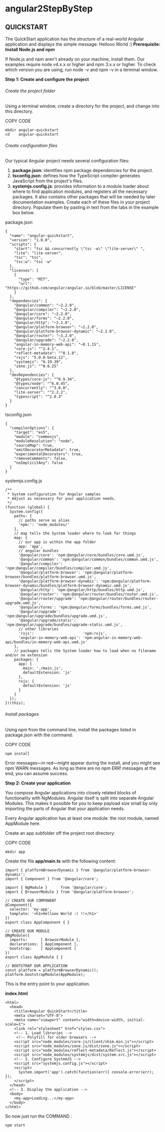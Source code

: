 # angular2StepByStep
## QUICKSTART
The QuickStart application has the structure of a real-world Angular application and displays the simple message: Hellooo World :)
**Prerequisite: Install Node.js and npm**

If Node.js and npm aren't already on your machine, install them. Our examples require node v4.x.x or higher and npm 3.x.x or higher. To check which version you are using, run node -v and npm -v in a terminal window.

**Step 1: Create and configure the project**

###### Create the project folder
Using a terminal window, create a directory for the project, and change into this directory.

COPY CODE
```
mkdir angular-quickstart
cd    angular-quickstart
```

###### Create configuration files
Our typical Angular project needs several configuration files:

1. **package.json**: identifies npm package dependencies for the project.
2. **tsconfig.json**: defines how the TypeScript compiler generates JavaScript from the project's files.
3. **systemjs.config.js**: provides information to a module loader about where to find application modules, and registers all the necessary packages. It also contains other packages that will be needed by later documentation examples.
Create each of these files in your project directory. Populate them by pasting in text from the tabs in the example box below.

package.json
```
{
  "name": "angular-quickstart",
  "version": "1.0.0",
  "scripts": {
    "start": "tsc && concurrently \"tsc -w\" \"lite-server\" ",
    "lite": "lite-server",
    "tsc": "tsc",
    "tsc:w": "tsc -w"
  },
  "licenses": [
    {
      "type": "MIT",
      "url": "https://github.com/angular/angular.io/blob/master/LICENSE"
    }
  ],
  "dependencies": {
    "@angular/common": "~2.2.0",
    "@angular/compiler": "~2.2.0",
    "@angular/core": "~2.2.0",
    "@angular/forms": "~2.2.0",
    "@angular/http": "~2.2.0",
    "@angular/platform-browser": "~2.2.0",
    "@angular/platform-browser-dynamic": "~2.2.0",
    "@angular/router": "~3.2.0",
    "@angular/upgrade": "~2.2.0",
    "angular-in-memory-web-api": "~0.1.15",
    "core-js": "^2.4.1",
    "reflect-metadata": "^0.1.8",
    "rxjs": "5.0.0-beta.12",
    "systemjs": "0.19.39",
    "zone.js": "^0.6.25"
  },
  "devDependencies": {
    "@types/core-js": "^0.9.34",
    "@types/node": "^6.0.45",
    "concurrently": "^3.0.0",
    "lite-server": "^2.2.2",
    "typescript": "^2.0.3"
  }
}
```

tsconfig.json
```
{
  "compilerOptions": {
    "target": "es5",
    "module": "commonjs",
    "moduleResolution": "node",
    "sourceMap": true,
    "emitDecoratorMetadata": true,
    "experimentalDecorators": true,
    "removeComments": false,
    "noImplicitAny": false
  }
}
```

systemjs.config.js
```
/**
 * System configuration for Angular samples
 * Adjust as necessary for your application needs.
 */
(function (global) {
  System.config({
    paths: {
      // paths serve as alias
      'npm:': 'node_modules/'
    },
    // map tells the System loader where to look for things
    map: {
      // our app is within the app folder
      app: 'app',
      // angular bundles
      '@angular/core': 'npm:@angular/core/bundles/core.umd.js',
      '@angular/common': 'npm:@angular/common/bundles/common.umd.js',
      '@angular/compiler': 'npm:@angular/compiler/bundles/compiler.umd.js',
      '@angular/platform-browser': 'npm:@angular/platform-browser/bundles/platform-browser.umd.js',
      '@angular/platform-browser-dynamic': 'npm:@angular/platform-browser-dynamic/bundles/platform-browser-dynamic.umd.js',
      '@angular/http': 'npm:@angular/http/bundles/http.umd.js',
      '@angular/router': 'npm:@angular/router/bundles/router.umd.js',
      '@angular/router/upgrade': 'npm:@angular/router/bundles/router-upgrade.umd.js',
      '@angular/forms': 'npm:@angular/forms/bundles/forms.umd.js',
      '@angular/upgrade': 'npm:@angular/upgrade/bundles/upgrade.umd.js',
      '@angular/upgrade/static': 'npm:@angular/upgrade/bundles/upgrade-static.umd.js',
      // other libraries
      'rxjs':                      'npm:rxjs',
      'angular-in-memory-web-api': 'npm:angular-in-memory-web-api/bundles/in-memory-web-api.umd.js'
    },
    // packages tells the System loader how to load when no filename and/or no extension
    packages: {
      app: {
        main: './main.js',
        defaultExtension: 'js'
      },
      rxjs: {
        defaultExtension: 'js'
      }
    }
  });
})(this);
```
###### Install packages
Using npm from the command line, install the packages listed in package.json with the command:

COPY CODE
```
npm install
```
Error messages—in red—might appear during the install, and you might see npm WARN messages. As long as there are no npm ERR! messages at the end, you can assume success.

**Step 2: Create your application**

You compose Angular applications into closely related blocks of functionality with NgModules. Angular itself is split into separate Angular Modules. This makes it possible for you to keep payload size small by only importing the parts of Angular that your application needs.

Every Angular application has at least one module: the root module, named AppModule here.

Create an app subfolder off the project root directory:

COPY CODE
```
mkdir app
```
Create the file **app/main.ts** with the following content:
```
import { platformBrowserDynamic } from '@angular/platform-browser-dynamic';
import { Component } from '@angular/core';

import { NgModule }      from '@angular/core';
import { BrowserModule } from '@angular/platform-browser';

// CREATE OUR COMPONENT
@Component({
  selector: 'my-app',
  template: '<h1>Hellooo World :) !!</h1>'
})
export class AppComponent { }

// CREATE OUR MODULE
@NgModule({
  imports:      [ BrowserModule ],
  declarations: [ AppComponent ],
  bootstrap:    [ AppComponent ]
})
export class AppModule { }

// BOOTSTRAP OUR APPLICATION
const platform = platformBrowserDynamic();
platform.bootstrapModule(AppModule);
```
This is the entry point to your application.

**index.html**
```
<html>
  <head>
    <title>Angular QuickStart</title>
    <meta charset="UTF-8">
    <meta name="viewport" content="width=device-width, initial-scale=1">
    <link rel="stylesheet" href="styles.css">
    <!-- 1. Load libraries -->
     <!-- Polyfill for older browsers -->
    <script src="node_modules/core-js/client/shim.min.js"></script>
    <script src="node_modules/zone.js/dist/zone.js"></script>
    <script src="node_modules/reflect-metadata/Reflect.js"></script>
    <script src="node_modules/systemjs/dist/system.src.js"></script>
    <!-- 2. Configure SystemJS -->
    <script src="systemjs.config.js"></script>
    <script>
      System.import('app').catch(function(err){ console.error(err); });
    </script>
  </head>
  <!-- 3. Display the application -->
  <body>
    <my-app>Loading...</my-app>
  </body>
</html>
```
So now just run the COMMAND : 
```
npm start
```
